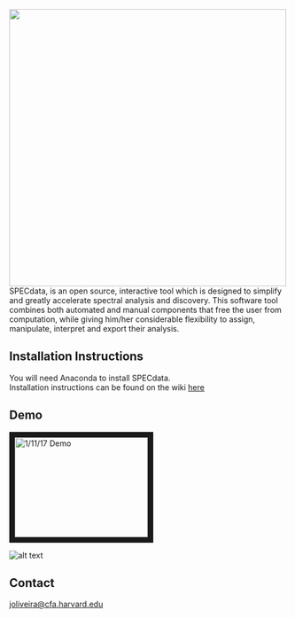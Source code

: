 <img src ="https://github.com/jnicoleoliveira/SPECData/blob/master/resources/specdata_logo_dark.png" width="500">
<br>
SPECdata, is an open source, interactive tool which is designed to simplify and greatly accelerate spectral analysis and discovery. This software tool combines both automated and manual components that free the user from computation, while giving him/her considerable flexibility to assign, manipulate, interpret and export their analysis.

## Installation Instructions
You will need Anaconda to install SPECdata.<br>
Installation instructions can be found on the wiki [here](https://github.com/jnicoleoliveira/SPECData/wiki/Install-SPECdata)

## Demo
<a href="http://www.youtube.com/watch?feature=player_embedded&v=klsqk3C9xXQ
" target="_blank"><img src="http://img.youtube.com/vi/klsqk3C9xXQ/0.jpg" 
alt="1/11/17 Demo" width="240" height="180" border="10" /></a>

![alt text](https://zenodo.org/badge/62144661.svg " DOI ")

## Contact
joliveira@cfa.harvard.edu
